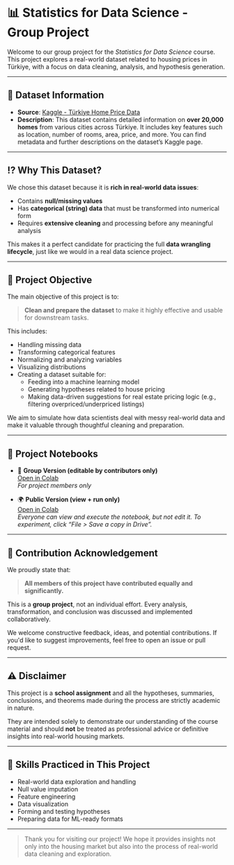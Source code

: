 # 📊 Statistics for Data Science - Group Project

Welcome to our group project for the *Statistics for Data Science* course. This project explores a real-world dataset related to housing prices in Türkiye, with a focus on data cleaning, analysis, and hypothesis generation.

---

## 📁 Dataset Information

- **Source**: [Kaggle - Türkiye Home Price Data](https://www.kaggle.com/datasets/cabbar14ylnce/trkiye-home-price-data?select=home_price.csv)
- **Description**: This dataset contains detailed information on **over 20,000 homes** from various cities across Türkiye. It includes key features such as location, number of rooms, area, price, and more. You can find metadata and further descriptions on the dataset’s Kaggle page.

---

## ⁉️ Why This Dataset?

We chose this dataset because it is **rich in real-world data issues**:
- Contains **null/missing values**
- Has **categorical (string) data** that must be transformed into numerical form
- Requires **extensive cleaning** and processing before any meaningful analysis

This makes it a perfect candidate for practicing the full **data wrangling lifecycle**, just like we would in a real data science project.

---

## 🎯 Project Objective

The main objective of this project is to:
> **Clean and prepare the dataset** to make it highly effective and usable for downstream tasks.

This includes:
- Handling missing data
- Transforming categorical features
- Normalizing and analyzing variables
- Visualizing distributions
- Creating a dataset suitable for:
  - Feeding into a machine learning model
  - Generating hypotheses related to house pricing
  - Making data-driven suggestions for real estate pricing logic (e.g., filtering overpriced/underpriced listings)

We aim to simulate how data scientists deal with messy real-world data and make it valuable through thoughtful cleaning and preparation.

---

## 🔗 Project Notebooks

- 👥 **Group Version (editable by contributors only)**  
  [Open in Colab](https://colab.research.google.com/drive/1O20dwk9D8k74C0M0YKSdkztsJL2mFq7L?usp=sharing)  
  *For project members only*

- 🌍 **Public Version (view + run only)**  
  [Open in Colab](https://colab.research.google.com/drive/1pKkVYRAkZ748ztpxtU-wpfINqlnyCYXl)  
  *Everyone can view and execute the notebook, but not edit it. To experiment, click “File > Save a copy in Drive”.*

---

## 🤝 Contribution Acknowledgement

We proudly state that:
> **All members of this project have contributed equally and significantly.**

This is a **group project**, not an individual effort. Every analysis, transformation, and conclusion was discussed and implemented collaboratively.

We welcome constructive feedback, ideas, and potential contributions. If you'd like to suggest improvements, feel free to open an issue or pull request.

---

## ⚠️ Disclaimer

This project is a **school assignment** and all the hypotheses, summaries, conclusions, and theorems made during the process are strictly academic in nature. 

They are intended solely to demonstrate our understanding of the course material and should **not** be treated as professional advice or definitive insights into real-world housing markets.

---

## 🧠 Skills Practiced in This Project

- Real-world data exploration and handling
- Null value imputation
- Feature engineering
- Data visualization
- Forming and testing hypotheses
- Preparing data for ML-ready formats

---

> Thank you for visiting our project! We hope it provides insights not only into the housing market but also into the process of real-world data cleaning and exploration.

